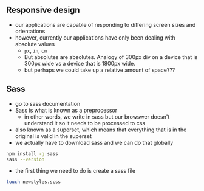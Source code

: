 ## Responsive design
- our applications are capable of responding to differing screen sizes and orientations
- however, currently our applications have only been dealing with absolute values
  - `px`, `in`, `cm`
  - But absolutes are absolutes. Analogy of 300px div on a device that is 300px wide vs a device that is 1800px wide.
  - but perhaps we could take up a relative amount of space???

## Sass
- go to sass documentation
- Sass is what is known as a preprocessor
  - in other words, we write in sass but our browswer doesn't understand it so it needs to be processed to css
- also known as a superset, which means that everything that is in the original is valid in the superset
- we actually have to download sass and we can do that globally
```sh
npm install -g sass
sass --version
```

- the first thing we need to do is create a sass file
```sh
touch newstyles.scss
```